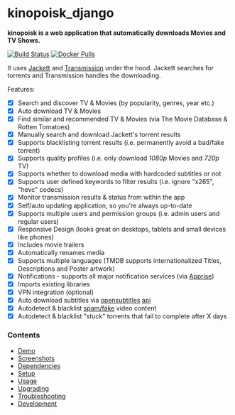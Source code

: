 # kinopoisk_django

**kinopoisk is a web application that automatically downloads Movies and TV Shows.**

[![Build Status](https://github.com/lardbit/nefarious/actions/workflows/build.yml/badge.svg)](https://github.com/lardbit/nefarious/actions/workflows/build.yml)
[![Docker Pulls](https://img.shields.io/docker/pulls/lardbit/nefarious.svg?maxAge=60&style=flat-square)](https://hub.docker.com/r/lardbit/nefarious)

It uses [Jackett](https://github.com/Jackett/Jackett/) and [Transmission](https://transmissionbt.com/) under the hood.  Jackett searches for torrents and Transmission handles the downloading.

Features:
- [x] Search and discover TV & Movies (by popularity, genres, year etc.)
- [x] Auto download TV & Movies
- [x] Find similar and recommended TV & Movies (via The Movie Database & Rotten Tomatoes)
- [x] Manually search and download Jackett's torrent results
- [x] Supports blacklisting torrent results (i.e. permanently avoid a bad/fake torrent)
- [X] Supports quality profiles (i.e. only download *1080p* Movies and *720p* TV)
- [x] Supports whether to download media with hardcoded subtitles or not
- [x] Supports user defined keywords to filter results (i.e. ignore "x265", "hevc" codecs)
- [x] Monitor transmission results & status from within the app
- [x] Self/auto updating application, so you're always up-to-date
- [x] Supports multiple users and permission groups (i.e. admin users and regular users)
- [x] Responsive Design (looks great on desktops, tablets and small devices like phones)
- [x] Includes movie trailers
- [x] Automatically renames media
- [x] Supports multiple languages (TMDB supports internationalized Titles, Descriptions and Poster artwork)
- [x] Notifications - supports all major notification services (via [Apprise](https://github.com/caronc/apprise/tree/v0.9.3))
- [x] Imports existing libraries
- [x] VPN integration (optional)
- [x] Auto download subtitles via [opensubtitles](https://www.opensubtitles.com/) [api](https://opensubtitles.stoplight.io/)
- [x] Autodetect & blacklist [spam/fake](https://github.com/lardbit/nefarious/pull/180) video content
- [x] Autodetect & blacklist "stuck" torrents that fail to complete after X days

### Contents

- [Demo](#demo)
- [Screenshots](#screenshots)
- [Dependencies](#dependencies)
- [Setup](#setup)
- [Usage](#usage)
- [Upgrading](#upgrading)
- [Troubleshooting](#troubleshooting)
- [Development](#development)
